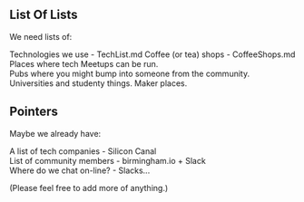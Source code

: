 List Of Lists
----

We need lists of:

Technologies we use - TechList.md
Coffee (or tea) shops - CoffeeShops.md  
Places where tech Meetups can be run.  
Pubs where you might bump into someone from the community.
Universities and studenty things.
Maker places.

Pointers
----
Maybe we already have:

A list of tech companies - Silicon Canal  
List of community members - birmingham.io + Slack   
Where do we chat on-line? - Slacks...

(Please feel free to add more of anything.)